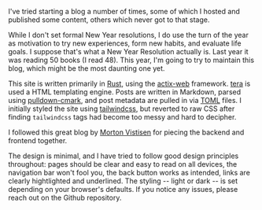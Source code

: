 I've tried starting a blog a number of times,
some of which I hosted and published some
content, others which never got to that
stage. 

While I don't set formal New Year resolutions,
I do use the turn of the year as motivation to try
new experiences, form new habits, and evaluate
life goals. I suppose that's what a New Year Resolution
actually is. Last year it was reading
50 books (I read 48). This year, I'm going 
to try to maintain this blog, which might be the
most daunting one yet. 

This site is written primarily
in [Rust](https://www.rust-lang.org),
using the [actix-web](https://actix.rs)
framework. [tera](
https://keats.github.io/tera/)
is used a HTML templating engine.
Posts are written
in Markdown, parsed using
[pulldown-cmark](
https://github.com/pulldown-cmark/pulldown-cmark
), and post metadata are pulled
in via [TOML](https://toml.io/en/)
files. I initially styled the site 
using [tailwindcss](
https://tailwindcss.com),
but reverted to raw CSS after finding
`tailwindcss` tags had become too messy
and hard to decipher.

I followed this great
blog by [Morton Vistisen](
https://mortenvistisen.com/posts/how-to-build-a-simple-blog-using-rust)
for piecing the backend and
frontend together.  

The design is minimal, and I have tried to
follow good design principles throughout:
pages should be clear and easy to read
on all devices, the navigation bar won't
fool you, the back button works as intended,
links are clearly hightlighted
and underlined. The styling -- light or dark --
is set depending on your browser's defaults.
If you notice any issues,
please reach out on the Github repository.
